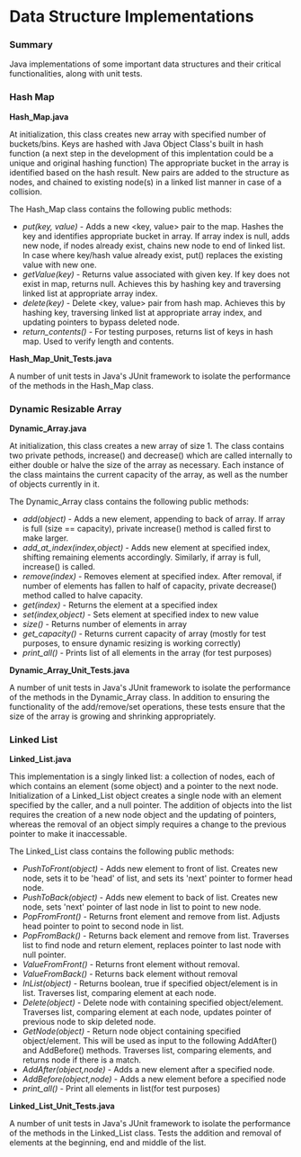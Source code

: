 # Data Structure Implementations

### Summary

Java implementations of some important data structures and their critical functionalities, along with unit tests.

### Hash Map

**Hash_Map.java**

At initialization, this class creates new array with specified number of buckets/bins. Keys are hashed with Java Object Class's built in hash function (a next step in the development of this implentation could be a unique and original hashing function) The appropriate bucket in the array is identified based on the hash result. New pairs are added to the structure as nodes, and chained to existing node(s) in a linked list manner in case of a collision.

The Hash_Map class contains the following public methods:
 * *put(key, value)* - Adds a new <key, value> pair to the map. Hashes the key and identifies appropriate bucket in array. If array index is null, adds new node, if nodes already exist, chains new node to end of linked list. In case where key/hash value already exist, put() replaces the existing value with new one.
 * *getValue(key)* - Returns value associated with given key. If key does not exist in map, returns null. Achieves this by hashing key and traversing linked list at appropriate array index.
 * *delete(key)* - Delete <key, value> pair from hash map. Achieves this by hashing key, traversing linked list at appropriate array index, and updating pointers to bypass deleted node.
 * *return_contents()* - For testing purposes, returns list of keys in hash map. Used to verify length and contents. 

**Hash_Map_Unit_Tests.java**

A number of unit tests in Java's JUnit framework to isolate the performance of the methods in the Hash_Map class.

### Dynamic Resizable Array

**Dynamic_Array.java**

At initialization, this class creates a new array of size 1. The class contains two private pethods, increase() and decrease() which are called internally to either double or halve the size of the array as necessary. Each instance of the class maintains the current capacity of the array, as well as the number of objects currently in it.

The Dynamic_Array class contains the following public methods:
 * *add(object)* - Adds a new element, appending to back of array. If array is full (size == capacity), private increase() method is called first to make larger.
 * *add_at_index(index,object)* - Adds new element at specified index, shifting remaining elements accordingly. Similarly, if array is full, increase() is called.
 * *remove(index)* - Removes element at specified index. After removal, if number of elements has fallen to half of capacity, private decrease() method called to halve capacity.
 * *get(index)* - Returns the element at a specified index
 * *set(index,object)* - Sets element at specified index to new value
 * *size()* - Returns number of elements in array
 * *get_capacity()* - Returns current capacity of array (mostly for test purposes, to ensure dynamic resizing is working correctly)
 * *print_all()* - Prints list of all elements in the array (for test purposes)

**Dynamic_Array_Unit_Tests.java**

A number of unit tests in Java's JUnit framework to isolate the performance of the methods in the Dynamic_Array class. In addition to ensuring the functionality of the add/remove/set operations, these tests ensure that the size of the array is growing and shrinking appropriately.

### Linked List

**Linked_List.java**

This implementation is a singly linked list: a collection of nodes, each of which contains an element (some object) and a pointer to the next node. Initialization of a Linked_List object creates a single node with an element specified by the caller, and a null pointer. The addition of objects into the list requires the creation of a new node object and the updating of pointers, whereas the removal of an object simply requires a change to the previous pointer to make it inaccessable.

The Linked_List class contains the following public methods:

* *PushToFront(object)* - Adds new element to front of list. Creates new node, sets it to be 'head' of list, and sets its 'next' pointer to former head node. 
* *PushToBack(object)* - Adds new element to back of list. Creates new node, sets 'next' pointer of last node in list to point to new node.
* *PopFromFront()* - Returns front element and remove from list. Adjusts head pointer to point to second node in list.
* *PopFromBack()* - Returns back element and remove from list. Traverses list to find node and return element, replaces pointer to last node with null pointer.
* *ValueFromFront()* - Returns front element without removal.
* *ValueFromBack()* - Returns back element without removal
* *InList(object)* - Returns boolean, true if specified object/element is in list. Traverses list, comparing element at each node.
* *Delete(object)* - Delete node with containing specified object/element. Traverses list, comparing element at each node, updates pointer of previous node to skip deleted node.
* *GetNode(object)* - Return node object containing specified object/element. This will be used as input to the following AddAfter() and AddBefore() methods. Traverses list, comparing elements, and returns node if there is a match.
* *AddAfter(object,node)* - Adds a new element after a specified node.
* *AddBefore(object,node)* - Adds a new element before a specified node
* *print_all()* - Print all elements in list(for test purposes)

**Linked_List_Unit_Tests.java**

A number of unit tests in Java's JUnit framework to isolate the performance of the methods in the Linked_List class. Tests the addition and removal of elements at the beginning, end and middle of the list.
